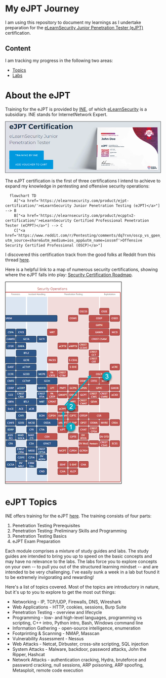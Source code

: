 # My eJPT Journey
I am using this repository to document my learnings as I undertake preparation for the [eLearnSecurity Junior Penetration Tester (eJPT)](https://elearnsecurity.com/product/ejpt-certification/) certification. 

## Content
I am tracking my progress in the following two areas:
- [Topics](/topics.md)
- [Labs](/labs.md)

# About the eJPT
Training for the eJPT is provided by [INE](https://ine.com), of which [eLearnSecurity](https://elearnsecurity.com/) is a subsidiary. INE stands for InternetNetwork Expert.

![](/img/eJPT.png)

The eJPT certification is the first of three certifications I intend to achieve to expand my knowledge in pentesting and offensive security operations:

```mermaid
  flowchart TD
    A["<a href='https://elearnsecurity.com/product/ejpt-certification/'>eLearnSecurity Junior Penetration Testing (eJPT)</a>"] --> B
    B["<a href='https://elearnsecurity.com/product/ecpptv2-certification/'>eLearnSecurity Certified Professional Penetration Tester (eCPPT)</a>"] --> C
    C["<a href='https://www.reddit.com/r/Pentesting/comments/dq7rxn/oscp_vs_gpen_and_gxpen/?utm_source=share&utm_medium=ios_app&utm_name=iossmf'>Offensive Security Certified Professional (OSCP)</a>"]
```

I discovered this certification track from the good folks at Reddit from this thread [here](https://www.reddit.com/r/Pentesting/comments/dq7rxn/oscp_vs_gpen_and_gxpen/?utm_source=share&utm_medium=ios_app&utm_name=iossmf). 

Here is a helpful link to a map of numerous security certifications, showing where the eJPT falls into play: [Security Certification Roadmap](https://pauljerimy.com/security-certification-roadmap/). 

[![](/img/track.png)](https://pauljerimy.com/security-certification-roadmap/)

# eJPT Topics
INE offers training for the eJPT [here](https://ine.com/learning/certifications/internal/elearnsecurity-junior-penetration-tester). The training consists of four parts:
1. Penetration Testing Prerequisites
2. Penetration Testing: Preliminary Skills and Programming
3. Penetration Testing Basics
4. eJPT Exam Preparation

Each module comprises a mixture of study guides and labs. The study guides are intended to bring you up to speed on the basic concepts and may have no relevance to the labs. The labs force you to explore concepts on your own -- to pull you out of the structured learning mindset -- and are intended to be very challenging. I've easily sunk a week in a lab but found it to be extremely invigorating and rewarding!

Here's a list of topics covered. Most of the topics are introductory in nature, but it's up to you to explore to get the most out things:
- Networking - IP, TCP/UDP, Firewalls, DNS, Wireshark
- Web Applications - HTTP, cookies, sessions, Burp Suite
- Penetration Testing - overview and lifecycle
- Programming - low- and high-level languages, programming vs scripting, C++ intro, Python intro, Bash, Windows command line
- Information Gathering - open-source intelligence, enumeration
- Footprinting & Scanning - NMAP, Masscan
- Vulnerability Assessment - Nessus
- Web Attacks - Netcat, Dirbuster, cross-site scripting, SQL injection
- System Attacks - Malware, backdoor, password attacks, John the Ripper, Hashcat
- Network Attacks - authentication cracking, Hydra, bruteforce and password cracking, null sessions, ARP poisoning, ARP spoofing, Metasploit, remote code execution

